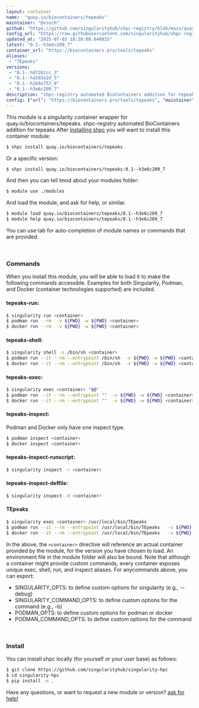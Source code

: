 ```yaml
---
layout: container
name:  "quay.io/biocontainers/tepeaks"
maintainer: "@vsoch"
github: "https://github.com/singularityhub/shpc-registry/blob/main/quay.io/biocontainers/tepeaks/container.yaml"
config_url: "https://raw.githubusercontent.com/singularityhub/shpc-registry/main/quay.io/biocontainers/tepeaks/container.yaml"
updated_at: "2025-07-03 18:30:08.640815"
latest: "0.1--h3e6c209_7"
container_url: "https://biocontainers.pro/tools/tepeaks"
aliases:
 - "TEpeaks"
versions:
 - "0.1--h87262cc_3"
 - "0.1--ha503a2d_5"
 - "0.1--h264e753_6"
 - "0.1--h3e6c209_7"
description: "shpc-registry automated BioContainers addition for tepeaks"
config: {"url": "https://biocontainers.pro/tools/tepeaks", "maintainer": "@vsoch", "description": "shpc-registry automated BioContainers addition for tepeaks", "latest": {"0.1--h3e6c209_7": "sha256:609fcce1d20726c54082fd201c47f637d048ad90fc64d5b491bccd4e3f2d03d0"}, "tags": {"0.1--h87262cc_3": "sha256:fccac70deea34946f3ee5bbf089e575d551c011a3194b703125a4d0aed872eb4", "0.1--ha503a2d_5": "sha256:3b112a99935912bb03a4800cf4b58789544d133be963f5a515fd3b52063b8c8b", "0.1--h264e753_6": "sha256:03a67f5b8ac0bf4eb2ab5bf7edb99e08ab8cdeba093cdb19c24d4c1738808df5", "0.1--h3e6c209_7": "sha256:609fcce1d20726c54082fd201c47f637d048ad90fc64d5b491bccd4e3f2d03d0"}, "docker": "quay.io/biocontainers/tepeaks", "aliases": {"TEpeaks": "/usr/local/bin/TEpeaks"}}
---
```


This module is a singularity container wrapper for quay.io/biocontainers/tepeaks.
shpc-registry automated BioContainers addition for tepeaks
After [installing shpc](#install) you will want to install this container module:


```bash
$ shpc install quay.io/biocontainers/tepeaks
```

Or a specific version:

```bash
$ shpc install quay.io/biocontainers/tepeaks:0.1--h3e6c209_7
```

And then you can tell lmod about your modules folder:

```bash
$ module use ./modules
```

And load the module, and ask for help, or similar.

```bash
$ module load quay.io/biocontainers/tepeaks/0.1--h3e6c209_7
$ module help quay.io/biocontainers/tepeaks/0.1--h3e6c209_7
```

You can use tab for auto-completion of module names or commands that are provided.

<br>

### Commands

When you install this module, you will be able to load it to make the following commands accessible.
Examples for both Singularity, Podman, and Docker (container technologies supported) are included.

#### tepeaks-run:

```bash
$ singularity run <container>
$ podman run --rm  -v ${PWD} -w ${PWD} <container>
$ docker run --rm  -v ${PWD} -w ${PWD} <container>
```

#### tepeaks-shell:

```bash
$ singularity shell -s /bin/sh <container>
$ podman run --it --rm --entrypoint /bin/sh  -v ${PWD} -w ${PWD} <container>
$ docker run --it --rm --entrypoint /bin/sh  -v ${PWD} -w ${PWD} <container>
```

#### tepeaks-exec:

```bash
$ singularity exec <container> "$@"
$ podman run --it --rm --entrypoint ""  -v ${PWD} -w ${PWD} <container> "$@"
$ docker run --it --rm --entrypoint ""  -v ${PWD} -w ${PWD} <container> "$@"
```

#### tepeaks-inspect:

Podman and Docker only have one inspect type.

```bash
$ podman inspect <container>
$ docker inspect <container>
```

#### tepeaks-inspect-runscript:

```bash
$ singularity inspect -r <container>
```

#### tepeaks-inspect-deffile:

```bash
$ singularity inspect -d <container>
```


#### TEpeaks

```bash
$ singularity exec <container> /usr/local/bin/TEpeaks
$ podman run --it --rm --entrypoint /usr/local/bin/TEpeaks   -v ${PWD} -w ${PWD} <container> -c " $@"
$ docker run --it --rm --entrypoint /usr/local/bin/TEpeaks   -v ${PWD} -w ${PWD} <container> -c " $@"
```



In the above, the `<container>` directive will reference an actual container provided
by the module, for the version you have chosen to load. An environment file in the
module folder will also be bound. Note that although a container
might provide custom commands, every container exposes unique exec, shell, run, and
inspect aliases. For anycommands above, you can export:

 - SINGULARITY_OPTS: to define custom options for singularity (e.g., --debug)
 - SINGULARITY_COMMAND_OPTS: to define custom options for the command (e.g., -b)
 - PODMAN_OPTS: to define custom options for podman or docker
 - PODMAN_COMMAND_OPTS: to define custom options for the command

<br>

### Install

You can install shpc locally (for yourself or your user base) as follows:

```bash
$ git clone https://github.com/singularityhub/singularity-hpc
$ cd singularity-hpc
$ pip install -e .
```

Have any questions, or want to request a new module or version? [ask for help!](https://github.com/singularityhub/singularity-hpc/issues)